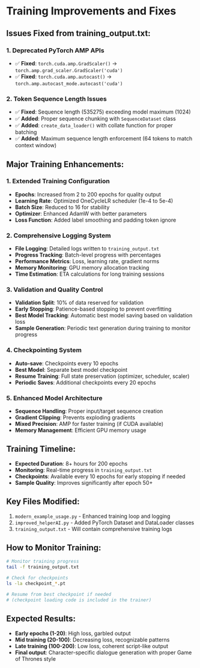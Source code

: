 # Training Improvements and Fixes

## Issues Fixed from training_output.txt:

### 1. Deprecated PyTorch AMP APIs
- ✅ **Fixed**: `torch.cuda.amp.GradScaler()` → `torch.amp.grad_scaler.GradScaler('cuda')`
- ✅ **Fixed**: `torch.cuda.amp.autocast()` → `torch.amp.autocast_mode.autocast('cuda')`

### 2. Token Sequence Length Issues  
- ✅ **Fixed**: Sequence length (535275) exceeding model maximum (1024)
- ✅ **Added**: Proper sequence chunking with `SequenceDataset` class
- ✅ **Added**: `create_data_loader()` with collate function for proper batching
- ✅ **Added**: Maximum sequence length enforcement (64 tokens to match context window)

## Major Training Enhancements:

### 1. Extended Training Configuration
- **Epochs**: Increased from 2 to 200 epochs for quality output
- **Learning Rate**: Optimized OneCycleLR scheduler (1e-4 to 5e-4)
- **Batch Size**: Reduced to 16 for stability
- **Optimizer**: Enhanced AdamW with better parameters
- **Loss Function**: Added label smoothing and padding token ignore

### 2. Comprehensive Logging System
- **File Logging**: Detailed logs written to `training_output.txt`
- **Progress Tracking**: Batch-level progress with percentages
- **Performance Metrics**: Loss, learning rate, gradient norms
- **Memory Monitoring**: GPU memory allocation tracking
- **Time Estimation**: ETA calculations for long training sessions

### 3. Validation and Quality Control
- **Validation Split**: 10% of data reserved for validation
- **Early Stopping**: Patience-based stopping to prevent overfitting
- **Best Model Tracking**: Automatic best model saving based on validation loss
- **Sample Generation**: Periodic text generation during training to monitor progress

### 4. Checkpointing System
- **Auto-save**: Checkpoints every 10 epochs
- **Best Model**: Separate best model checkpoint
- **Resume Training**: Full state preservation (optimizer, scheduler, scaler)
- **Periodic Saves**: Additional checkpoints every 20 epochs

### 5. Enhanced Model Architecture
- **Sequence Handling**: Proper input/target sequence creation
- **Gradient Clipping**: Prevents exploding gradients
- **Mixed Precision**: AMP for faster training (if CUDA available)
- **Memory Management**: Efficient GPU memory usage

## Training Timeline:
- **Expected Duration**: 8+ hours for 200 epochs
- **Monitoring**: Real-time progress in `training_output.txt`
- **Checkpoints**: Available every 10 epochs for early stopping if needed
- **Sample Quality**: Improves significantly after epoch 50+

## Key Files Modified:
1. `modern_example_usage.py` - Enhanced training loop and logging
2. `improved_helperAI.py` - Added PyTorch Dataset and DataLoader classes
3. `training_output.txt` - Will contain comprehensive training logs

## How to Monitor Training:
```bash
# Monitor training progress
tail -f training_output.txt

# Check for checkpoints
ls -la checkpoint_*.pt

# Resume from best checkpoint if needed
# (checkpoint loading code is included in the trainer)
```

## Expected Results:
- **Early epochs (1-20)**: High loss, garbled output
- **Mid training (20-100)**: Decreasing loss, recognizable patterns
- **Late training (100-200)**: Low loss, coherent script-like output
- **Final output**: Character-specific dialogue generation with proper Game of Thrones style
